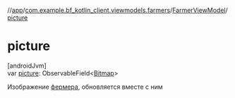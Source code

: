 //[app](../../../index.md)/[com.example.bf_kotlin_client.viewmodels.farmers](../index.md)/[FarmerViewModel](index.md)/[picture](picture.md)

# picture

[androidJvm]\
var [picture](picture.md): ObservableField&lt;[Bitmap](https://developer.android.com/reference/kotlin/android/graphics/Bitmap.html)&gt;

Изображение [фермера](farmer.md), обновляется вместе с ним
